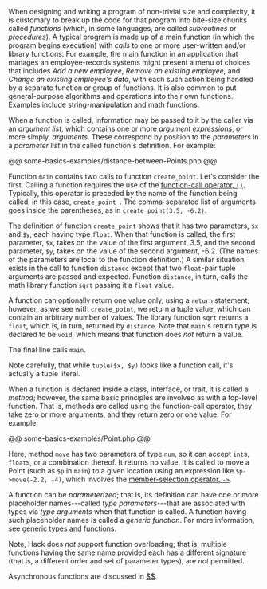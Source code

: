 When designing and writing a program of non-trivial size and complexity, it is customary to break up the code for that program into bite-size
chunks called *functions* (which, in some languages, are called *subroutines* or *procedures*).  A typical program is made up of a main function
(in which the program begins execution) with *calls* to one or more user-written and/or library functions.  For example, the main function in
an application that manages an employee-records systems might present a menu of choices that includes *Add a new employee*, *Remove an existing
employee*, and *Change an existing employee's data*, with each such action being handled by a separate function or group of functions.  It
is also common to put general-purpose algorithms and operations into their own functions.  Examples include string-manipulation and math functions.

When a function is called, information may be passed to it by the caller via an *argument list*, which contains one or more *argument
expressions*, or more simply, *arguments*. These correspond by position to the *parameters* in a *parameter list* in the called function's
definition.  For example:

@@ some-basics-examples/distance-between-Points.php @@

Function `main` contains two calls to function `create_point`.  Let's consider the first.  Calling a function requires the use of the
[function-call operator, `()`](../expressions-and-operators/function-call.md).  Typically, this operator is preceded by the name of the
function being called, in this case, `create_point `.  The comma-separated list of arguments goes inside the parentheses, as in `create_point(3.5, -6.2)`.

The definition of function `create_point` shows that it has two parameters, `$x` and `$y`, each having type `float`.  When that function is
called, the first parameter, `$x`, takes on the value of the first argument, 3.5, and the second parameter, `$y`, takes on the value of the
second argument, -6.2.  (The names of the parameters are local to the function definition.)  A similar situation exists in the call to function
`distance` except that two `float`-pair tuple arguments are passed and expected.  Function `distance`, in turn, calls the math library function
`sqrt` passing it a `float` value.

A function can optionally return one value only, using a `return` statement; however, as we see with `create_point`, we return a tuple value,
which can contain an arbitrary number of values.  The library function `sqrt` returns a `float`, which is, in turn, returned by `distance`.  Note
that `main`'s return type is declared to be `void`, which means that function does *not* return a value.

The final line calls `main`.

Note carefully, that while `tuple($x, $y)` looks like a function call, it's actually a tuple literal.

When a function is declared inside a class, interface, or trait, it is called a *method*; however, the same basic principles are involved as
with a top-level function.  That is, methods are called using the function-call operator, they take zero or more arguments, and they return
zero or one value.  For example:

@@ some-basics-examples/Point.php @@

Here, method `move` has two parameters of type `num`, so it can accept `int`s, `float`s, or a combination thereof.  It returns no value.  It
is called to move a Point (such as `$p` in `main`) to a given location using an expression like `$p->move(-2.2, -4)`, which involves the
[member-selection operator, `->`](../expressions-and-operators/member-selection.md).

A function can be *parameterized*; that is, its definition can have one or more placeholder names---called *type parameters*---that are associated
with types via *type arguments* when that function is called. A function having such placeholder names is called a *generic function*.  For
more information, see [generic types and functions](../generic-types-and-functions/introduction.md).

Note, Hack does *not* support function overloading; that is, multiple functions having the same name provided each has a different signature
(that is, a different order and set of parameter types), are *not* permitted.

Asynchronous functions are discussed in [$$](../asynchronous-operations/introduction.md).

